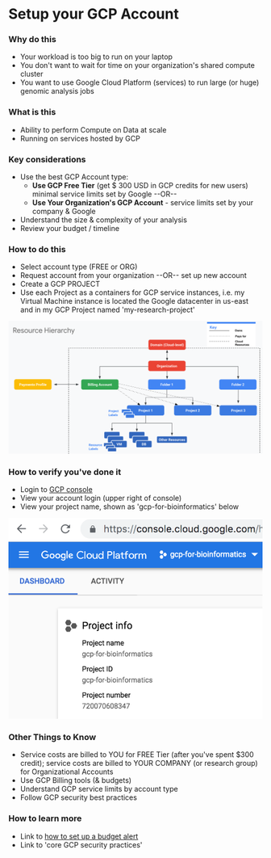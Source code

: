 # Setup your GCP Account


### Why do this
 - Your workload is too big to run on your laptop
 - You don't want to wait for time on your organization's shared compute cluster
 - You want to use Google Cloud Platform (services) to run large (or huge) genomic analysis jobs

### What is this
 - Ability to perform Compute on Data at scale 
 - Running on services hosted by GCP

### Key considerations
 - Use the best GCP Account type:
    - **Use GCP Free Tier** (get $ 300 USD in GCP credits for new users) minimal service limits set by Google  --OR--
    - **Use Your Organization's GCP Account** - service limits set by your company & Google
 - Understand the size & complexity of your analysis 
 - Review your budget / timeline

### How to do this
 - Select account type (FREE or ORG)
 - Request account from your organization --OR-- set up new account
 - Create a GCP PROJECT
 - Use each Project as a containers for GCP service instances, i.e. 
 my Virtual Machine instance is located the Google datacenter in us-east and in my GCP Project named 'my-research-project'

  [![GCP Resource Hierarchy](/images/resources.png)]()

### How to verify you've done it
 - Login to [GCP console](http://console.cloud.google.com)
 - View your account login (upper right of console)
 - View your project name, shown as 'gcp-for-bioinformatics' below

 [![gcp-account](/images/gcp-account.png)]()

### Other Things to Know
 - Service costs are billed to YOU for FREE Tier (after you've spent $300 credit); service costs are billed to YOUR COMPANY (or research group) for Organizational Accounts
 - Use GCP Billing tools (& budgets)
 - Understand GCP service limits by account type
 - Follow GCP security best practices

### How to learn more
 - Link to [how to set up a budget alert](https://cloud.google.com/billing/docs/how-to/budgets)
 - Link to 'core GCP security practices'